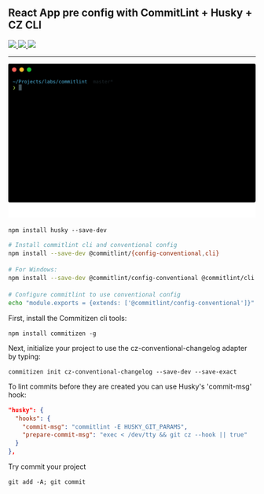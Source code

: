 ## React App pre config with CommitLint + Husky + CZ CLI

<a href="https://github.com/typicode/husky">
  <img src="https://img.shields.io/badge/github-huksy-blue?style=flat-square&logo=appveyor">
</a>

<a href="https://github.com/commitizen/cz-cli">
  <img src="https://img.shields.io/badge/github-czcli-red?style=flat-square&logo=appveyor">
</a>

<a href="https://github.com/conventional-changelog/commitlint">
  <img src="https://img.shields.io/badge/github-commitlint-green?style=flat-square&logo=appveyor">
</a>

<hr/>

<p align="center">
  <img width="600" src="https://raw.githubusercontent.com/conventional-changelog/commitlint/master/docs/assets/commitlint.svg?sanitize=true">
</p>


```
npm install husky --save-dev
```

```sh
# Install commitlint cli and conventional config
npm install --save-dev @commitlint/{config-conventional,cli}

# For Windows:
npm install --save-dev @commitlint/config-conventional @commitlint/cli

# Configure commitlint to use conventional config
echo "module.exports = {extends: ['@commitlint/config-conventional']}" > commitlint.config.js
```


First, install the Commitizen cli tools:
```
npm install commitizen -g
```
Next, initialize your project to use the cz-conventional-changelog adapter by typing:

```
commitizen init cz-conventional-changelog --save-dev --save-exact
```

To lint commits before they are created you can use Husky's 'commit-msg' hook:

```json
"husky": {
  "hooks": {
    "commit-msg": "commitlint -E HUSKY_GIT_PARAMS",
    "prepare-commit-msg": "exec < /dev/tty && git cz --hook || true"
  }  
},
```

Try commit your project
```
git add -A; git commit
```

